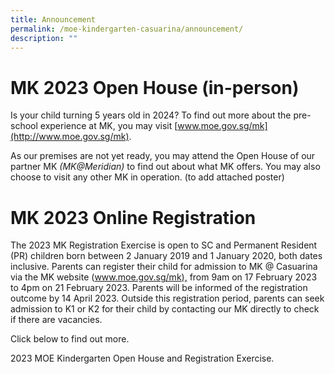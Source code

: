 ```yaml
---
title: Announcement
permalink: /moe-kindergarten-casuarina/announcement/
description: ""
---
```

MK 2023 Open House (in-person)
==============================

Is your child turning 5 years old in 2024? To find out more about the pre-school experience at MK, you may visit [www.moe.gov.sg/mk](http://www.moe.gov.sg/mk).

As our premises are not yet ready, you may attend the Open House of our partner MK _(MK@Meridian)_ to find out about what MK offers. You may also choose to visit any other MK in operation. (to add attached poster)

MK 2023 Online Registration
===== 

The 2023 MK Registration Exercise is open to SC and Permanent Resident (PR) children born between 2 January 2019 and 1 January 2020, both dates inclusive. Parents can register their child for admission to MK @ Casuarina via the MK website ([www.moe.gov.sg/mk),](http://www.moe.gov.sg/mk) from 9am on 17 February 2023 to 4pm on 21 February 2023. Parents will be informed of the registration outcome by 14 April 2023. Outside this registration period, parents can seek admission to K1 or K2 for their child by contacting our MK directly to check if there are vacancies.

Click below to find out more.

2023 MOE Kindergarten Open House and Registration Exercise.






